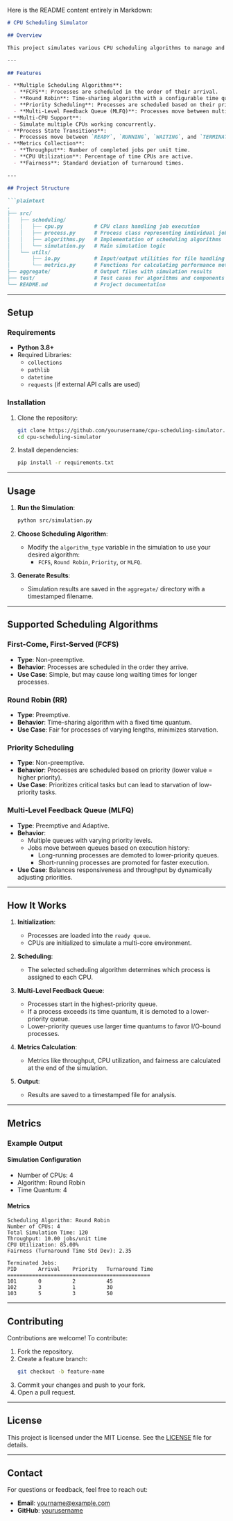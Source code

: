 Here is the README content entirely in Markdown:

```markdown
# CPU Scheduling Simulator

## Overview

This project simulates various CPU scheduling algorithms to manage and execute processes efficiently. It models how processes transition between different states (e.g., ready, running, waiting) and tracks key metrics like CPU utilization, throughput, and fairness. The project supports multiple scheduling algorithms, including **First-Come, First-Served (FCFS)**, **Round Robin (RR)**, **Priority Scheduling**, and **Multi-Level Feedback Queue (MLFQ)**.

---

## Features

- **Multiple Scheduling Algorithms**:
  - **FCFS**: Processes are scheduled in the order of their arrival.
  - **Round Robin**: Time-sharing algorithm with a configurable time quantum.
  - **Priority Scheduling**: Processes are scheduled based on their priority.
  - **Multi-Level Feedback Queue (MLFQ)**: Processes move between multiple queues based on execution history and behavior.
- **Multi-CPU Support**:
  - Simulate multiple CPUs working concurrently.
- **Process State Transitions**:
  - Processes move between `READY`, `RUNNING`, `WAITING`, and `TERMINATED` states based on their current bursts.
- **Metrics Collection**:
  - **Throughput**: Number of completed jobs per unit time.
  - **CPU Utilization**: Percentage of time CPUs are active.
  - **Fairness**: Standard deviation of turnaround times.

---

## Project Structure

```plaintext
.
├── src/
│   ├── scheduling/
│   │   ├── cpu.py          # CPU class handling job execution
│   │   ├── process.py      # Process class representing individual jobs
│   │   ├── algorithms.py   # Implementation of scheduling algorithms
│   │   └── simulation.py   # Main simulation logic
│   └── utils/
│       ├── io.py           # Input/output utilities for file handling
│       └── metrics.py      # Functions for calculating performance metrics
├── aggregate/              # Output files with simulation results
├── test/                   # Test cases for algorithms and components
└── README.md               # Project documentation
```

---

## Setup

### Requirements

- **Python 3.8+**
- Required Libraries:
  - `collections`
  - `pathlib`
  - `datetime`
  - `requests` (if external API calls are used)

### Installation

1. Clone the repository:
   ```bash
   git clone https://github.com/yourusername/cpu-scheduling-simulator.git
   cd cpu-scheduling-simulator
   ```

2. Install dependencies:
   ```bash
   pip install -r requirements.txt
   ```

---

## Usage

1. **Run the Simulation**:
   ```bash
   python src/simulation.py
   ```

2. **Choose Scheduling Algorithm**:
   - Modify the `algorithm_type` variable in the simulation to use your desired algorithm:
     - `FCFS`, `Round Robin`, `Priority`, or `MLFQ`.

3. **Generate Results**:
   - Simulation results are saved in the `aggregate/` directory with a timestamped filename.

---

## Supported Scheduling Algorithms

### First-Come, First-Served (FCFS)
- **Type**: Non-preemptive.
- **Behavior**: Processes are scheduled in the order they arrive.
- **Use Case**: Simple, but may cause long waiting times for longer processes.

### Round Robin (RR)
- **Type**: Preemptive.
- **Behavior**: Time-sharing algorithm with a fixed time quantum.
- **Use Case**: Fair for processes of varying lengths, minimizes starvation.

### Priority Scheduling
- **Type**: Non-preemptive.
- **Behavior**: Processes are scheduled based on priority (lower value = higher priority).
- **Use Case**: Prioritizes critical tasks but can lead to starvation of low-priority tasks.

### Multi-Level Feedback Queue (MLFQ)
- **Type**: Preemptive and Adaptive.
- **Behavior**:
  - Multiple queues with varying priority levels.
  - Jobs move between queues based on execution history:
    - Long-running processes are demoted to lower-priority queues.
    - Short-running processes are promoted for faster execution.
- **Use Case**: Balances responsiveness and throughput by dynamically adjusting priorities.

---

## How It Works

1. **Initialization**:
   - Processes are loaded into the `ready queue`.
   - CPUs are initialized to simulate a multi-core environment.

2. **Scheduling**:
   - The selected scheduling algorithm determines which process is assigned to each CPU.

3. **Multi-Level Feedback Queue**:
   - Processes start in the highest-priority queue.
   - If a process exceeds its time quantum, it is demoted to a lower-priority queue.
   - Lower-priority queues use larger time quantums to favor I/O-bound processes.

4. **Metrics Calculation**:
   - Metrics like throughput, CPU utilization, and fairness are calculated at the end of the simulation.

5. **Output**:
   - Results are saved to a timestamped file for analysis.

---

## Metrics

### **Example Output**

#### Simulation Configuration
- Number of CPUs: 4
- Algorithm: Round Robin
- Time Quantum: 4

#### Metrics
```plaintext
Scheduling Algorithm: Round Robin
Number of CPUs: 4
Total Simulation Time: 120
Throughput: 10.00 jobs/unit time
CPU Utilization: 85.00%
Fairness (Turnaround Time Std Dev): 2.35

Terminated Jobs:
PID       Arrival    Priority   Turnaround Time
==============================================
101       0          2          45
102       3          1          30
103       5          3          50
```

---

## Contributing

Contributions are welcome! To contribute:
1. Fork the repository.
2. Create a feature branch:
   ```bash
   git checkout -b feature-name
   ```
3. Commit your changes and push to your fork.
4. Open a pull request.

---

## License

This project is licensed under the MIT License. See the [LICENSE](LICENSE) file for details.

---

## Contact

For questions or feedback, feel free to reach out:
- **Email**: yourname@example.com
- **GitHub**: [yourusername](https://github.com/yourusername)
```

